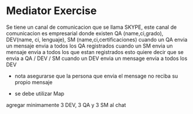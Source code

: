 # Mediator Exercise

Se tiene un canal de comunicacion que se llama SKYPE, este canal de
comunicacion es empresarial donde existen QA (name,ci,grado), DEV(name, ci, lenguaje), SM (name,ci,certificaciones)
cuando un QA envia un mensaje envia a todos los QA registrados
cuando un SM envia un mensaje envia a todos los que estan registrados
esto quiere decir que se envia a QA / DEV / SM
cuando un DEV envia un mensage envia a todos los DEV

- nota asegurarse que la persona que envia el mensage no reciba
su propio mensaje

- se debe utilizar Map

agregar minimamente 3 DEV, 3 QA y 3 SM al chat